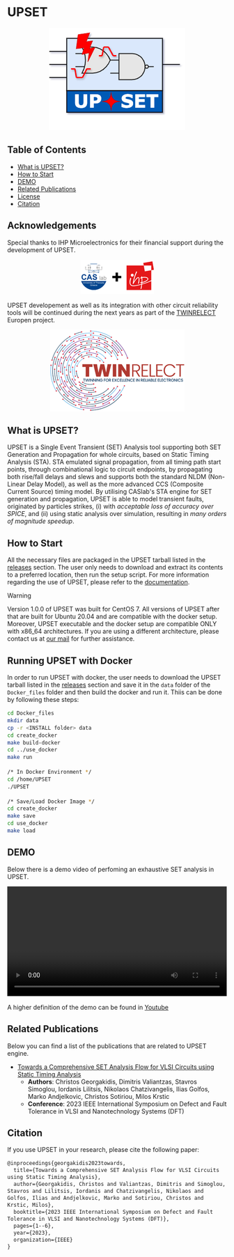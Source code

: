 # UPSET

<p align="center">
  <img src="docs/assets/UPSET_logo.png" />
</p>


## Table of Contents
- [What is UPSET?](#what-is-upset)
- [How to Start](#how-to-start)
- [DEMO](#demo)
- [Related Publications](#related-publications)
- [License](#license)
- [Citation](#citation)

## Acknowledgements

Special thanks to IHP Microelectronics for their financial support during the development of UPSET.

<p align="center">
  <img src="docs/assets/caslab_ihp_collaboration.png" />
</p>


UPSET developement as well as its integration with other circuit reliability tools will be continued during the next years as part of the [TWINRELECT](https://twin-relect.uth.gr/) Europen project.

<p align="center">
  <img src="docs/assets/twin-relect_logo.png" />
</p>

## What is UPSET?

UPSET is a Single Event Transient (SET) Analysis tool supporting both SET Generation and Propagation for whole circuits, based on Static Timing Analysis (STA). STA emulated signal propagation, from all timing path start points, through combinational logic to circuit endpoints, by propagating both rise/fall delays and slews and supports both the standard NLDM (Non-Linear Delay Model), as well as the more advanced CCS (Composite Current Source) timing model. By utilising CASlab's STA engine for SET generation and propagation, UPSET is able to model transient faults, originated by particles strikes, (i) with _acceptable loss of accuracy over SPICE_, and (ii) using static analysis over simulation, resulting in _many orders of magnitude speedup_.

## How to Start
All the necessary files are packaged in the UPSET tarball listed in the [releases](https://github.com/Circuits-and-Systems-Lab-CASlab/UPSET/releases) section. The user only needs to download and extract its contents to a preferred location, then run the setup script. For more information regarding the use of UPSET, please refer to the [documentation](https://circuits-and-systems-lab-caslab.github.io/UPSET/).

> [!WARNING]
> Version 1.0.0 of UPSET was built for CentOS 7. All versions of UPSET after that are built for Ubuntu 20.04 and are compatible with the docker setup.
> Moreover, UPSET executable and the docker setup are compatible ONLY with x86_64 architectures. If you are using a different architecture, please contact us at [our mail](mailto:uth.eda.lab@gmail.com) for further assistance.

## Running UPSET with Docker

In order to run UPSET with docker, the user needs to download the UPSET tarball listed in the [releases](https://github.com/Circuits-and-Systems-Lab-CASlab/UPSET/releases) section and save it in the `data` folder of the `Docker_files` folder and then build the docker and run it. Thiis can be done by following these steps:

```bash
cd Docker_files
mkdir data
cp -r <INSTALL folder> data
cd create_docker
make build-docker
cd ../use_docker
make run

/* In Docker Environment */
cd /home/UPSET
./UPSET

/* Save/Load Docker Image */
cd create_docker
make save
cd use_docker
make load
```

## DEMO
Below there is a demo video of perfoming an exhaustive SET analysis in UPSET.

<video src="https://github.com/user-attachments/assets/3d5a8ced-c762-4319-b15e-38494c769b65
" controls="controls" width="100%"></video>

A higher definition of the demo can be found in [Youtube](https://youtu.be/6DBn7oiXmvQ)

## Related Publications
Below you can find a list of the publications that are related to UPSET engine.

- [Towards a Comprehensive SET Analysis Flow for VLSI Circuits using Static Timing Analysis](https://ieeexplore.ieee.org/document/10090747)
   - **Authors**: Christos Georgakidis, Dimitris Valiantzas, Stavros Simoglou, Iordanis Lilitsis, Nikolaos Chatzivangelis, Ilias Golfos, Marko Andjelkovic, Christos Sotiriou, Milos Krstic
   - **Conference**: 2023 IEEE International Symposium on Defect and Fault Tolerance in VLSI and Nanotechnology Systems (DFT)


## Citation
If you use UPSET in your research, please cite the following paper:

```
@inproceedings{georgakidis2023towards,
  title={Towards a Comprehensive SET Analysis Flow for VLSI Circuits using Static Timing Analysis},
  author={Georgakidis, Christos and Valiantzas, Dimitris and Simoglou, Stavros and Lilitsis, Iordanis and Chatzivangelis, Nikolaos and Golfos, Ilias and Andjelkovic, Marko and Sotiriou, Christos and Krstic, Milos},
  booktitle={2023 IEEE International Symposium on Defect and Fault Tolerance in VLSI and Nanotechnology Systems (DFT)},
  pages={1--6},
  year={2023},
  organization={IEEE}
}
```
